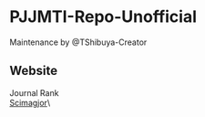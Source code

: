 # PJJMTI-Repo-Unofficial
Maintenance by @TShibuya-Creator
## Website
Journal Rank\
[Scimagjor](www.scimagojr.com)\
